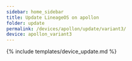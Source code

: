 ```yaml
---
sidebar: home_sidebar
title: Update LineageOS on apollon
folder: update
permalink: /devices/apollon/update/variant3/
device: apollon_variant3
---
```

{% include templates/device_update.md %}
